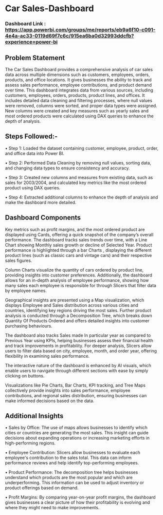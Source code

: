 # Car Sales-Dashboard

### Dashboard Link : https://app.powerbi.com/groups/me/reports/eb9a6f10-c091-4e4a-ac33-0119d69f7c6c/915ea6ba0d32993ddcfb?experience=power-bi
## Problem Statement

The Car Sales Dashboard provides a comprehensive analysis of car sales data across multiple dimensions such as customers, employees, orders, products, and office locations. It gives businesses the ability to track and assess sales performance, employee contributions, and product demand over time.
This dashboard integrates data from various sources, including customers, employees, orders, products, product lines, and offices. It includes detailed data cleaning and filtering processes, where null values were removed, columns were sorted, and proper data types were assigned. New columns were created and key measures such as yearly sales and most ordered products were calculated using DAX queries to enhance the depth of analysis.

## Steps Followed:-
•	Step 1: Loaded the dataset containing customer, employee, product, order, and office data into Power BI.

•	Step 2: Performed Data Cleaning by removing null values, sorting data, and changing data types to ensure consistency and accuracy.

•	Step 3: Created new columns and measures from existing data, such as sales for 2003/2004, and calculated key metrics like the most ordered product using DAX queries.

•	Step 4: Extracted additional columns to enhance the depth of analysis and make the dashboard more detailed.

## Dashboard Components

Key metrics such as profit margins, and the most ordered product are displayed using Cards, offering a quick snapshot of the company’s overall performance.
 The dashboard tracks sales trends over time, with a Line Chart showing Monthly sales growth or decline of Selected Year. Product performance is highlighted through a bar Charts , displaying the different product lines (such as classic cars and vintage cars) and their respective sales figures.

Column Charts visualize the quantity of cars ordered by product line, providing insights into customer preferences. Additionally, the dashboard allows for an in-depth analysis of employee performance, showing how many sales each employee is responsible for through Slicers that filter data by employee names.

Geographical insights are presented using a Map visualization, which displays Employee and Sales distribution across various cities and countries, identifying key regions driving the most sales. Further product analysis is conducted through a Decomposition Tree, which breaks down Quantity Of Products Ordered and offers detailed insights into customer purchasing behaviours.

The dashboard also tracks Sales made In particular year as compared to Previous  Year using KPIs, helping businesses assess their financial health and track improvements in profitability.
For deeper analysis, Slicers allow users to filter data based on city, employee, month, and order year, offering flexibility in examining sales performance. 

The interactive nature of the dashboard is enhanced by AI visuals, which enable users to navigate through different sections with ease by simply clicking on buttons.

 Visualizations like Pie Charts, Bar Charts, KPI tracking, and Tree Maps collectively provide insights into sales performance, employee contributions, and regional sales distribution, ensuring businesses can make informed decisions based on the data.

## Additional Insights

• Sales by Office:  The use of maps allows businesses to identify which cities or countries are generating the most sales. This insight can guide decisions about expanding operations or increasing marketing efforts in high-performing regions.

•	Employee Contribution: Slicers allow businesses to evaluate each employee's contribution to the sales total. This data can inform performance reviews and help identify top-performing employees.

•	Product Performance: The decomposition tree helps businesses understand which products are the most popular and which are underperforming. This information can be used to adjust inventory or product offerings based on demand.

•	Profit Margins: By comparing year-on-year profit margins, the dashboard gives businesses a clear picture of how their profitability is evolving and where they might need to make improvements.
